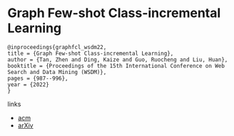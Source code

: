 # Graph Few-shot Class-incremental Learning

```
@inproceedings{graphfcl_wsdm22,
title = {Graph Few-shot Class-incremental Learning},
author = {Tan, Zhen and Ding, Kaize and Guo, Ruocheng and Liu, Huan},
booktitle = {Proceedings of the 15th International Conference on Web Search and Data Mining (WSDM)},
pages = {987--996},
year = {2022}
}
```

links
- [acm](https://dl.acm.org/doi/10.1145/3488560.3498455)
- [arXiv](https://arxiv.org/abs/2112.12819)
